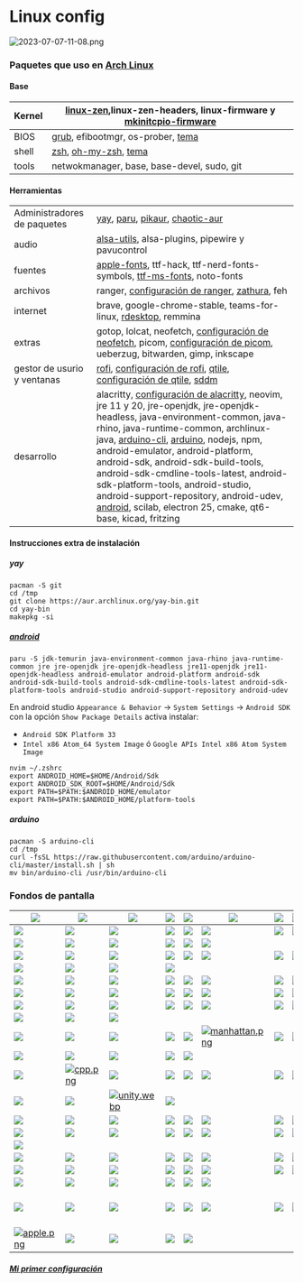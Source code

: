 # Linux config

![2023-07-07-11-08.png](https://i.postimg.cc/sybvp13T/2023-07-07-11-08.png)

### Paquetes que uso en [Arch Linux](https://wiki.archlinux.org/title/Installation_guide)

#### Base

|Kernel| [linux-zen](https://wiki.archlinux.org/title/Kernel#Officially_supported_kernels),linux-zen-headers, linux-firmware y [mkinitcpio-firmware](https://aur.archlinux.org/packages/mkinitcpio-firmware)
|-|-|
|BIOS | [grub](https://wiki.archlinux.org/title/Grub), efibootmgr, os-prober, [tema](https://github.com/adnksharp/Laks-grub)
|shell|[zsh](https://wiki.archlinux.org/title/Zsh), [oh-my-zsh](https://ohmyz.sh), [tema](https://github.com/adnksharp/Laks-zsh)|
|tools|netwokmanager, base, base-devel, sudo, git|

#### Herramientas
|||
|-|-|
|Administradores de paquetes|[yay](#yay), [paru](https://aur.archlinux.org/packages/paru), [pikaur](https://aur.archlinux.org/packages/pikaur), [chaotic-aur](https://aur.chaotic.cx)
|audio|[alsa-utils](https://wiki.archlinux.org/title/Advanced_Linux_Sound_Architecture#ALSA_utilities), alsa-plugins, pipewire y pavucontrol|
|fuentes|[apple-fonts](https://aur.archlinux.org/packages/apple-fonts), ttf-hack, ttf-nerd-fonts-symbols, [ttf-ms-fonts](https://aur.archlinux.org/packages/ttf-ms-fonts), noto-fonts|
|archivos|ranger, [configuración de ranger](https://github.com/adnksharp/Laks-ranger), [zathura](https://wiki.archlinux.org/title/Zathura), feh|
|internet|brave, google-chrome-stable, teams-for-linux, [rdesktop](https://wiki.archlinux.org/title/Rdesktop), remmina|
|extras|gotop, lolcat, neofetch, [configuración de neofetch](https://github.com/adnksharp/Laks-neofetch), picom, [configuración de picom](https://github.com/adnksharp/Laks-picom), ueberzug, bitwarden, gimp, inkscape|
|gestor de usurio y ventanas|[rofi](https://wiki.archlinux.org/title/Rofi), [configuración de rofi](https://github.com/adnksharp/Laks-rofi), [qtile](https://wiki.archlinux.org/title/Qtile), [configuración de qtile](https://github.com/adnksharp/Laks-qtile), [sddm](https://wiki.archlinux.org/title/SDDM)|
|desarrollo|alacritty, [configuración de alacritty](https://github.com/adnksharp/Laks-alacritty), neovim, jre 11 y 20, jre-openjdk, jre-openjdk-headless, java-environment-common, java-rhino, java-runtime-common, archlinux-java, [arduino-cli](https://arduino.github.io/arduino-cli/0.23/installation/#use-the-install-script), [arduino](#arduino), nodejs, npm, android-emulator, android-platform, android-sdk, android-sdk-build-tools, android-sdk-cmdline-tools-latest, android-sdk-platform-tools, android-studio, android-support-repository, android-udev, [android](#android), scilab, electron 25, cmake, qt6-base, kicad, fritzing|

#### Instrucciones extra de instalación
##### yay
```Shell
pacman -S git
cd /tmp
git clone https://aur.archlinux.org/yay-bin.git
cd yay-bin
makepkg -si
```

##### [android](https://reactnative.dev/docs/environment-setup)
```Shell
paru -S jdk-temurin java-environment-common java-rhino java-runtime-common jre jre-openjdk jre-openjdk-headless jre11-openjdk jre11-openjdk-headless android-emulator android-platform android-sdk android-sdk-build-tools android-sdk-cmdline-tools-latest android-sdk-platform-tools android-studio android-support-repository android-udev
```
En android studio `Appearance & Behavior` → `System Settings` → `Android SDK` con la opción `Show Package Details` activa instalar: 
- `Android SDK Platform 33`
- `Intel x86 Atom_64 System Image` ó `Google APIs Intel x86 Atom System Image`

```Shell
nvim ~/.zshrc
export ANDROID_HOME=$HOME/Android/Sdk
export ANDROID_SDK_ROOT=$HOME/Android/Sdk
export PATH=$PATH:$ANDROID_HOME/emulator
export PATH=$PATH:$ANDROID_HOME/platform-tools
```

##### arduino
```Shell
pacman -S arduino-cli
cd /tmp
curl -fsSL https://raw.githubusercontent.com/arduino/arduino-cli/master/install.sh | sh
mv bin/arduino-cli /usr/bin/arduino-cli
```

### Fondos de pantalla
|[![](https://c4.wallpaperflare.com/wallpaper/912/196/835/abstract-3d-black-wallpaper-preview.jpg)](https://www.wallpaperflare.com/black-graphic-art-abstract-3d-technology-futuristic-illustration-wallpaper-ggi/download)|[![](https://images.pling.com/img/00/00/62/10/98/1594233/fb84092cf17aa09421cfc7dfe58f4dda2d7f83fa4e9db569756615a4138b53c066b7.jpg)](https://store.kde.org/p/1594233/)|[![](https://e1.pxfuel.com/desktop-wallpaper/300/464/desktop-wallpaper-bold-and-brash-2020-meme.jpg)](https://www.pxfuel.com/es/desktop-wallpaper-fgqvx)|[![](https://c4.wallpaperflare.com/wallpaper/42/522/438/3d-3d-abstract-abstract-neon-glow-wallpaper-preview.jpg)](https://www.wallpaperflare.com/3d-3d-abstract-neon-glow-teal-technology-architecture-wallpaper-mvvfh/download)|[![](https://c4.wallpaperflare.com/wallpaper/533/953/107/simple-background-simple-artwork-digital-art-wallpaper-preview.jpg)](https://www.wallpaperflare.com/simple-background-artwork-digital-art-wrinkles-abstract-wallpaper-pvdip/download)|[![](https://images.pling.com/img/00/00/51/96/75/1416381/dac751c6812c5c51222f6b85a1706e3d483f2ee114875c77611ec5ec6bd0d03d6fda.jpg)](https://www.gnome-look.org/p/1416381/)|[![](https://c4.wallpaperflare.com/wallpaper/620/659/651/abstract-circle-black-background-minimalism-wallpaper-preview.jpg)](https://www.wallpaperflare.com/round-white-and-black-graphics-abstract-circle-black-background-wallpaper-pclfs/download)|[![](https://c4.wallpaperflare.com/wallpaper/95/588/10/abstract-abstraction-art-artistic-wallpaper-preview.jpg)](https://www.wallpaperflare.com/abstract-abstraction-art-artistic-artwork-fantasy-original-wallpaper-uwctx/download/3072x768)|[![](https://c4.wallpaperflare.com/wallpaper/148/196/849/artwork-shattered-shapes-abstract-wallpaper-preview.jpg)](https://www.wallpaperflare.com/artwork-shattered-shapes-abstract-digital-art-multiple-display-wallpaper-uoqmv/download)|[![](https://c4.wallpaperflare.com/wallpaper/162/53/313/digital-art-simple-white-background-abstract-wallpaper-preview.jpg)](https://www.wallpaperflare.com/black-block-wallpaper-digital-art-simple-white-background-wallpaper-hhjv/download)|
|-|-|-|-|-|-|-|-|-|-|
|[![](https://c4.wallpaperflare.com/wallpaper/359/992/935/android-4k-original-stock-wallpaper-preview.jpg)](https://www.wallpaperflare.com/android-4k-original-stock-hd-abstract-studio-shot-black-background-wallpaper-pkshz/download)|[![](https://c4.wallpaperflare.com/wallpaper/427/414/423/abstract-black-low-poly-wallpaper-preview.jpg)](https://www.wallpaperflare.com/abstract-black-low-poly-desktop-2880-x-1800-wallpaper-uxleg/download)|[![](https://c4.wallpaperflare.com/wallpaper/13/249/300/3d-shapes-colorful-abstract-wallpaper-preview.jpg)](https://www.wallpaperflare.com/3d-shapes-colorful-abstract-red-thing-artwork-digital-art-wallpaper-urdbs/download)|[![](https://c1.wallpaperflare.com/preview/299/667/718/texture-concrete-gritty-background.jpg)](https://www.wallpaperflare.com/brown-and-gray-abstract-painting-texture-concrete-gritty-background-wallpaper-zuvpo/download)|[![](https://c4.wallpaperflare.com/wallpaper/395/307/780/dunes-4k-mac-background-wallpaper-preview.jpg)](https://www.wallpaperflare.com/dunes-4k-mac-background-wallpaper-teplo/download)|[![](https://c4.wallpaperflare.com/wallpaper/30/386/470/digital-art-3d-cgi-render-abstract-simple-background-minimalism-geometry-triangle-black-background-wallpaper-preview.jpg)](https://www.wallpaperflare.com/digital-art-3d-cgi-render-abstract-simple-background-minimalism-geometry-triangle-black-background-wallpaper-tmbqa/download)|[![](https://c4.wallpaperflare.com/wallpaper/492/868/1022/render-wireframe-abstract-digital-art-wallpaper-preview.jpg)](https://www.wallpaperflare.com/render-wireframe-abstract-digital-art-artwork-low-poly-wallpaper-urfyv/download)|[![](https://c4.wallpaperflare.com/wallpaper/141/880/926/digital-art-facets-gradient-geometry-wallpaper-preview.jpg)](https://www.wallpaperflare.com/digital-art-facets-gradient-geometry-render-abstract-justin-maller-wallpaper-szpdt/download)|[![](https://c4.wallpaperflare.com/wallpaper/510/682/484/hexagon-abstract-hd-4k-wallpaper-preview.jpg)](https://www.wallpaperflare.com/hexagon-abstract-hd-4k-geometric-shape-no-people-large-group-of-objects-wallpaper-hrbbe/download)|[![](https://w0.peakpx.com/wallpaper/689/268/HD-wallpaper-related-abstract-digital-art-sci-fi-technology-cool-abstract-science.jpg)](https://www.peakpx.com/es/hd-wallpaper-desktop-ergas)|
|[![](https://c4.wallpaperflare.com/wallpaper/991/525/300/digital-art-minimalism-gray-background-sphere-low-poly-3d-geometry-monochrome-wallpaper-preview.jpg)](https://www.wallpaperflare.com/digital-art-minimalism-gray-background-sphere-low-poly-3d-geometry-monochrome-wallpaper-hkfnq/download)|[![](https://c4.wallpaperflare.com/wallpaper/422/242/553/grey-geometry-triangle-clouds-wallpaper-preview.jpg)](https://www.wallpaperflare.com/grey-geometry-triangle-clouds-gray-background-degrade-wallpaper-uevin/download)|[![](https://c4.wallpaperflare.com/wallpaper/249/800/56/low-poly-abstract-blue-digital-art-artwork-geometry-wallpaper-preview.jpg)](https://www.wallpaperflare.com/low-poly-abstract-blue-digital-art-artwork-geometry-backgrounds-wallpaper-hltpd/download)|[![](https://c4.wallpaperflare.com/wallpaper/858/577/307/black-black-desktop-hd-wallpaper-preview.jpg)](https://www.wallpaperflare.com/black-black-desktop-wallpaper-yttgg/download)|[![](https://c4.wallpaperflare.com/wallpaper/578/493/137/geometry-poly-vector-dots-wallpaper-preview.jpg)](https://www.wallpaperflare.com/geometric-digital-wallpaper-geometry-poly-vector-dots-abstract-wallpaper-qebz/download)|[![](https://i.blogs.es/2e7900/img19_1920x1200/1366_2000.webp)](https://mega.nz/file/fvBGzRTb#NN5-X4eqP8JlC7LtG58NDkttsz_JkzFOaFrWJi2crFg)|
[![](https://c4.wallpaperflare.com/wallpaper/5/114/492/animals-artwork-birds-digital-art-wallpaper-preview.jpg)](https://www.wallpaperflare.com/animals-artwork-birds-digital-art-geometry-kingfisher-wallpaper-qtwpj/download)|[![](https://c4.wallpaperflare.com/wallpaper/171/914/407/simple-background-low-poly-vector-artwork-wallpaper-preview.jpg)](https://www.wallpaperflare.com/simple-background-low-poly-vector-artwork-gray-digital-art-wallpaper-uayui/download)|[![](https://c4.wallpaperflare.com/wallpaper/982/754/520/cat-low-poly-black-panther-wallpaper-preview.jpg)](https://www.wallpaperflare.com/cat-low-poly-black-panther-wallpaper-uezmi/download)|[![](https://c4.wallpaperflare.com/wallpaper/704/73/184/the-head-of-dragon-wallpaper-preview.jpg)](https://www.wallpaperflare.com/the-head-of-dragon-art-design-wallpaper-uvyfm/download)|[![](https://c4.wallpaperflare.com/wallpaper/856/255/801/abstract-bird-psychedelic-wallpaper-preview.jpg)](https://www.wallpaperflare.com/abstract-bird-psychedelic-wallpaper-qaedv/download)|[![](https://c4.wallpaperflare.com/wallpaper/33/720/962/low-poly-fox-artist-digital-art-wallpaper-preview.jpg)](https://www.wallpaperflare.com/low-poly-fox-artist-digital-art-hd-copy-space-studio-shot-wallpaper-pkuda/download)|[![](https://c4.wallpaperflare.com/wallpaper/672/717/179/pink-animals-low-poly-adobe-illustrator-wallpaper-preview.jpg)](https://www.wallpaperflare.com/pink-animals-low-poly-adobe-illustrator-lion-digital-art-wallpaper-qorjf/download)|[![](https://c0.wallpaperflare.com/preview/423/748/34/animals-aquatic-animal-fish-koi-fish.jpg)](https://www.wallpaperflare.com/school-of-koi-fish-animals-aquatic-animal-pond-school-of-fish-wallpaper-alxmb/download)|[![](https://c4.wallpaperflare.com/wallpaper/658/532/10/simple-background-animals-black-background-low-poly-wallpaper-preview.jpg)](https://www.wallpaperflare.com/simple-background-animals-black-background-low-poly-digital-art-wallpaper-uouoz/download)|[![](https://c4.wallpaperflare.com/wallpaper/399/750/398/bird-owl-polygonal-low-poly-wallpaper-preview.jpg)](https://www.wallpaperflare.com/bird-owl-polygonal-low-poly-low-poly-art-geometry-wallpaper-cfnnm/download)|
|[![](https://c4.wallpaperflare.com/wallpaper/994/142/334/parrot-vector-drawing-bright-wallpaper-preview.jpg)](https://www.wallpaperflare.com/pink-and-blue-bird-illustration-parrot-vector-drawing-bright-wallpaper-rlo/download)|[![](https://w0.peakpx.com/wallpaper/644/98/HD-wallpaper-penguin-abstract-penguin-birds-abstract.jpg)](https://www.peakpx.com/es/hd-wallpaper-desktop-kbhru)|[![](https://w0.peakpx.com/wallpaper/483/52/HD-wallpaper-polygon-panda-background-with-panda-polygon-animals-panda-creative-pandas-cute-panda.jpg)](https://www.peakpx.com/es/hd-wallpaper-desktop-kkbwl)|[![](https://e1.pxfuel.com/desktop-wallpaper/645/38/desktop-wallpaper-low-poly-fox-2018-in-polygon-polygonal.jpg)](https://www.pxfuel.com/es/desktop-wallpaper-pqsxj)|
|[![](https://c4.wallpaperflare.com/wallpaper/556/539/712/science-fiction-digital-art-concept-art-artwork-futuristic-hd-wallpaper-preview.jpg)](https://www.wallpaperflare.com/science-fiction-digital-art-concept-art-artwork-futuristic-wallpaper-gjdbr/download)|[![](https://c4.wallpaperflare.com/wallpaper/623/809/137/anime-anime-girls-simple-background-hololive-virtual-youtuber-hd-wallpaper-preview.jpg)](https://www.wallpaperflare.com/anime-anime-girls-simple-background-hololive-virtual-youtuber-wallpaper-ycruu/download)|[![](https://c4.wallpaperflare.com/wallpaper/762/988/64/wlop-digital-art-drawing-women-wallpaper-preview.jpg)](https://www.wallpaperflare.com/wlop-digital-art-drawing-women-face-ghost-blade-grey-hair-wallpaper-pvihe/download)|[![](https://wallpapercave.com/uwp/uwp3782817.png)](https://wallpapercave.com/w/uwp3782817)|[![](https://c4.wallpaperflare.com/wallpaper/950/396/1004/video-game-arknights-animal-ears-black-hair-red-eyes-hd-wallpaper-preview.jpg)](https://www.wallpaperflare.com/video-game-arknights-animal-ears-black-hair-red-eyes-snow-wallpaper-gitkw/download)|[![](https://c4.wallpaperflare.com/wallpaper/530/872/972/evangelion-neon-genesis-evangelion-evangelion-unit-01-wallpaper-preview.jpg)](https://www.wallpaperflare.com/evangelion-neon-genesis-evangelion-evangelion-unit-01-wallpaper-qsisc/download)|[![](https://c4.wallpaperflare.com/wallpaper/824/325/157/anime-anime-girls-punishing-gray-raven-seymour-science-fiction-hd-wallpaper-preview.jpg)](https://www.wallpaperflare.com/anime-anime-girls-punishing-gray-raven-seymour-science-fiction-wallpaper-ypvxd/download)|[![](https://c4.wallpaperflare.com/wallpaper/291/912/923/haruno-sakura-naruto-anime-naruto-shippuuden-anime-girls-women-hd-wallpaper-preview.jpg)](https://www.wallpaperflare.com/haruno-sakura-naruto-anime-naruto-shippuuden-anime-girls-wallpaper-uitbr/download)|[![](https://c4.wallpaperflare.com/wallpaper/994/660/45/anime-anime-girls-kill-la-kill-matoi-ryuuko-wallpaper-preview.jpg)](https://www.wallpaperflare.com/anime-anime-girls-kill-la-kill-matoi-ryuuko-sexy-anime-wallpaper-qgiqk/download)|[![](https://c4.wallpaperflare.com/wallpaper/268/873/89/ruby-abstract-deviantart-rwby-wallpaper-preview.jpg)](https://www.wallpaperflare.com/red-white-and-black-abstract-painting-ruby-deviantart-rwby-wallpaper-zppb/download)|
|[![](https://c4.wallpaperflare.com/wallpaper/545/756/905/anime-anime-girls-mask-simple-background-hd-wallpaper-preview.jpg)](https://www.wallpaperflare.com/anime-anime-girls-mask-simple-background-wallpaper-gjgrg/download)|[![](https://c4.wallpaperflare.com/wallpaper/267/977/253/anime-anime-girls-picture-in-picture-ayanami-rei-hd-wallpaper-preview.jpg)](https://www.wallpaperflare.com/anime-anime-girls-picture-in-picture-ayanami-rei-wallpaper-ycjnn/download)|[![](https://c4.wallpaperflare.com/wallpaper/222/274/353/anime-manga-anime-girls-fish-wallpaper-preview.jpg)](https://www.wallpaperflare.com/anime-manga-anime-girls-fish-gray-gray-background-simple-background-wallpaper-plkgy/download)|[![](https://c4.wallpaperflare.com/wallpaper/896/207/722/women-dark-hair-purple-eyes-kimono-wallpaper-preview.jpg)](https://www.wallpaperflare.com/women-dark-hair-purple-eyes-kimono-anime-girls-artwork-wallpaper-cuuah/download)|[![](https://c4.wallpaperflare.com/wallpaper/885/751/661/earring-original-characters-guweiz-artwork-wallpaper-preview.jpg)](https://www.wallpaperflare.com/earring-original-characters-guweiz-artwork-face-rain-women-wallpaper-ujxef/download)|[![](https://c4.wallpaperflare.com/wallpaper/478/496/9/anime-anime-girls-original-characters-looking-at-viewer-dark-hair-hd-wallpaper-preview.jpg)](https://www.wallpaperflare.com/anime-anime-girls-original-characters-looking-at-viewer-wallpaper-udvxt/download)|[![](https://c4.wallpaperflare.com/wallpaper/495/776/948/virtual-youtuber-ninomae-ina-nis-hololive-hd-wallpaper-preview.jpg)](https://www.wallpaperflare.com/virtual-youtuber-ninomae-ina-nis-hololive-wallpaper-yesks/download)|[![](https://c4.wallpaperflare.com/wallpaper/754/254/568/science-fiction-digital-art-concept-art-artwork-futuristic-hd-wallpaper-preview.jpg)](https://www.wallpaperflare.com/science-fiction-digital-art-concept-art-artwork-futuristic-wallpaper-gjupj/download)|[![](https://c4.wallpaperflare.com/wallpaper/513/701/228/music-gorillaz-glitch-art-outrun-wallpaper-preview.jpg)](https://www.wallpaperflare.com/music-gorillaz-glitch-art-outrun-retrowave-vaporwave-wallpaper-cwsyh/download)|[![](https://c4.wallpaperflare.com/wallpaper/818/885/163/evangelion-unit-01-neon-genesis-evangelion-robot-mech-eva-unit-01-hd-wallpaper-preview.jpg)](https://www.wallpaperflare.com/evangelion-unit-01-neon-genesis-evangelion-robot-mech-eva-unit-01-wallpaper-ycfki/download)|
|[![](https://c4.wallpaperflare.com/wallpaper/729/993/256/monochrome-selective-coloring-anime-anime-girls-hd-wallpaper-preview.jpg)](https://www.wallpaperflare.com/monochrome-selective-coloring-anime-anime-girls-wallpaper-ybhqh/download)|[![](https://c4.wallpaperflare.com/wallpaper/177/60/980/anime-my-hero-academia-himiko-toga-wallpaper-preview.jpg)](https://www.wallpaperflare.com/anime-my-hero-academia-himiko-toga-studio-shot-indoors-wallpaper-sxcvk/download)|[![](https://c4.wallpaperflare.com/wallpaper/320/618/337/neon-genesis-evangelion-sailor-moon-darling-in-the-franxx-anime-girls-short-hair-hd-wallpaper-preview.jpg)](https://www.wallpaperflare.com/neon-genesis-evangelion-sailor-moon-darling-in-the-franxx-wallpaper-gjpub/download)|[![](https://c4.wallpaperflare.com/wallpaper/721/39/647/anime-girls-original-characters-concept-art-cyberpunk-cyborg-hd-wallpaper-preview.jpg)](https://www.wallpaperflare.com/anime-girls-original-characters-concept-art-cyberpunk-cyborg-wallpaper-gjffa/download)|[![](https://c4.wallpaperflare.com/wallpaper/459/534/339/anime-original-88-original-character-video-game-wallpaper-preview.jpg)](https://www.wallpaperflare.com/anime-original-88-original-character-video-game-wallpaper-cwfow/download)|[![](https://c4.wallpaperflare.com/wallpaper/139/612/976/anime-manga-anime-girls-simple-background-wallpaper-preview.jpg)](https://www.wallpaperflare.com/pink-haired-female-anime-character-manga-anime-girls-simple-background-wallpaper-shffe/download)|[![](https://c4.wallpaperflare.com/wallpaper/241/265/150/pixiv-fantasia-anime-girls-white-hair-long-hair-red-eyes-hd-wallpaper-preview.jpg)](https://www.wallpaperflare.com/pixiv-fantasia-anime-girls-white-hair-long-hair-red-eyes-wallpaper-gjpjw/download)|[![](https://c4.wallpaperflare.com/wallpaper/678/88/18/archer-natus-original-characters-long-hair-fire-wallpaper-preview.jpg)](https://www.wallpaperflare.com/white-haired-female-anime-character-digital-wallpaper-archer-natus-wallpaper-mwhg/download)|[![](https://c4.wallpaperflare.com/wallpaper/397/52/954/video-game-arknights-amiya-arknights-hd-wallpaper-preview.jpg)](https://www.wallpaperflare.com/video-game-arknights-amiya-arknights-wallpaper-gfihs/download)|[![](https://images-wixmp-ed30a86b8c4ca887773594c2.wixmp.com/f/a69a3023-4164-4615-9740-1a8cc023412b/dg1hg4o-436fd9fa-7770-40e7-9824-68de08b3853f.png/v1/fill/w_1095,h_730,q_70,strp/00002_564107490_by_lambdadeltaart_dg1hg4o-pre.jpg?token=eyJ0eXAiOiJKV1QiLCJhbGciOiJIUzI1NiJ9.eyJzdWIiOiJ1cm46YXBwOjdlMGQxODg5ODIyNjQzNzNhNWYwZDQxNWVhMGQyNmUwIiwiaXNzIjoidXJuOmFwcDo3ZTBkMTg4OTgyMjY0MzczYTVmMGQ0MTVlYTBkMjZlMCIsIm9iaiI6W1t7ImhlaWdodCI6Ijw9ODU0IiwicGF0aCI6IlwvZlwvYTY5YTMwMjMtNDE2NC00NjE1LTk3NDAtMWE4Y2MwMjM0MTJiXC9kZzFoZzRvLTQzNmZkOWZhLTc3NzAtNDBlNy05ODI0LTY4ZGUwOGIzODUzZi5wbmciLCJ3aWR0aCI6Ijw9MTI4MCJ9XV0sImF1ZCI6WyJ1cm46c2VydmljZTppbWFnZS5vcGVyYXRpb25zIl19.eI5irZ24fSsITsdrz8JmDIsJcYe9LMNpcblXaK_u08w)](https://www.deviantart.com/lambdadeltaart/art/00002-564107490-969952488)|
|[![](https://c4.wallpaperflare.com/wallpaper/45/438/560/%E7%84%A6%E8%8C%B6-anime-girls-balloon-long-hair-wallpaper-preview.jpg)](https://www.wallpaperflare.com/%E7%84%A6%E8%8C%B6-anime-girls-balloon-long-hair-built-structure-building-exterior-wallpaper-phumc/download)|[![](https://c4.wallpaperflare.com/wallpaper/674/957/275/anime-anime-girls-fan-art-neon-genesis-evangelion-asuka-langley-soryu-hd-wallpaper-preview.jpg)](https://www.wallpaperflare.com/anime-anime-girls-fan-art-neon-genesis-evangelion-asuka-langley-soryu-wallpaper-yhlge/download)|[![](https://c4.wallpaperflare.com/wallpaper/383/372/907/disharmonica-helly-von-valentine-2b-nier-automata-nier-automata-wallpaper-preview.jpg)](https://www.wallpaperflare.com/character-holding-sword-wallpaper-disharmonica-helly-von-valentine-wallpaper-pqiaw/download)|
|[![](https://c0.wallpaperflare.com/preview/532/944/890/vintage-grunge-aesthetics-australia.jpg)](https://www.wallpaperflare.com/vintage-grunge-aesthetics-australia-melbourne-sky-tumblr-wallpaper-eylpp/download)|[![](https://c4.wallpaperflare.com/wallpaper/215/436/21/ancient-night-night-sky-starry-wallpaper-preview.jpg)](https://www.wallpaperflare.com/ancient-night-night-sky-starry-mexico-kukulcan-kukulcan-pyramid-wallpaper-ohxp/download)|[![](https://c0.wallpaperflare.com/preview/577/841/153/chichenitza-yucatan-maya-culturamaya.jpg)](https://www.wallpaperflare.com/chichenitza-yucatan-maya-culturamaya-mexicolindoyquerido-wallpaper-emwfb/download)|[![](https://c4.wallpaperflare.com/wallpaper/754/52/53/body-of-water-surrounded-by-snow-filled-rock-formation-wallpaper-preview.jpg)](https://www.wallpaperflare.com/town-beside-body-of-water-during-daytime-moody-fenghuang-phoenix-wallpaper-mrdsj/download)|[![](https://c4.wallpaperflare.com/wallpaper/297/245/125/green-leaf-tree-near-mountains-during-golden-hour-wallpaper-preview.jpg)](https://www.wallpaperflare.com/louvre-pyramid-glass-near-building-during-sungset-city-art-wallpaper-mfmfj/download)|[![manhattan.png](https://i.postimg.cc/QtQ69d0j/manhattan.png)](https://postimg.cc/Ppqb0hg7)|[![](https://c1.wallpaperflare.com/preview/631/100/965/construction-modern-design-building.jpg)](https://www.wallpaperflare.com/low-angle-photography-of-five-red-arch-gateway-construction-wallpaper-zagim/download)|[![](https://c4.wallpaperflare.com/wallpaper/71/151/726/futuristic-artwork-toon-colors-volcano-wallpaper-preview.jpg)](https://www.wallpaperflare.com/futuristic-artwork-toon-colors-volcano-river-fantasy-wallpaper-bqffy/download)|[![](https://c0.wallpaperflare.com/preview/505/300/904/croatia-zagreb-retrowave-retrofuture.jpg)](https://www.wallpaperflare.com/croatia-zagreb-retrowave-retrofuture-retrofuturism-vaporart-wallpaper-ezuza/download)|[![](https://c4.wallpaperflare.com/wallpaper/86/549/159/sword-samurai-digital-art-fan-art-wallpaper-preview.jpg)](https://www.wallpaperflare.com/black-and-white-and-black-guitar-sword-samurai-digital-art-wallpaper-zew/download)|
|[![](https://c0.wallpaperflare.com/preview/77/749/280/south-korea-daegu-bus-downtown.jpg)](https://www.wallpaperflare.com/south-korea-daegu-bus-downtown-city-cars-transport-skyscrapers-wallpaper-ekvky/download)|[![](https://c4.wallpaperflare.com/wallpaper/838/31/738/red-blue-stairs-vaporwave-wallpaper-preview.jpg)](https://www.wallpaperflare.com/red-blue-stairs-vaporwave-architecture-night-indoors-entrance-wallpaper-tnxew/download)|[![](https://c4.wallpaperflare.com/wallpaper/386/870/483/pixel-art-wallpaper-preview.jpg)](https://www.wallpaperflare.com/pixel-art-wallpaper-bukgn/download)|[![](https://c4.wallpaperflare.com/wallpaper/736/314/323/purple-anime-cherry-trees-shrine-wallpaper-preview.jpg)](https://www.wallpaperflare.com/purple-anime-cherry-trees-shrine-landscape-wallpaper-uvmss/download)|[![](https://c4.wallpaperflare.com/wallpaper/374/183/709/street-stars-artwork-aenami-wallpaper-preview.jpg)](https://www.wallpaperflare.com/street-stars-artwork-aenami-2d-landscape-digital-art-wallpaper-uzwov/download)|
|[![](https://c4.wallpaperflare.com/wallpaper/108/41/227/linux-unix-simple-minimalism-bash-hd-wallpaper-preview.jpg)](https://www.wallpaperflare.com/linux-unix-simple-minimalism-bash-simple-background-command-lines-wallpaper-yhlwj/download)|[![cpp.png](https://i.postimg.cc/Gt5rNKY7/cpp.png)](https://postimg.cc/rRxvRSfx)|[![](https://c4.wallpaperflare.com/wallpaper/674/729/123/code-elixir-programming-wallpaper-preview.jpg)](https://www.wallpaperflare.com/white-background-with-text-overlay-code-elixir-programming-wallpaper-pbmqx/download)|[![](https://c4.wallpaperflare.com/wallpaper/760/361/288/black-background-fingerprint-minimalism-simple-wallpaper-preview.jpg)](https://www.wallpaperflare.com/black-background-fingerprint-minimalism-simple-simple-background-wallpaper-usvhk/download)|[![](https://c4.wallpaperflare.com/wallpaper/968/536/905/technology-git-hd-wallpaper-preview.jpg)](https://www.wallpaperflare.com/technology-git-wallpaper-ynwmq/download)|[![](https://c4.wallpaperflare.com/wallpaper/288/623/752/technology-asus-rog-asus-hd-wallpaper-preview.jpg)](https://www.wallpaperflare.com/technology-asus-rog-wallpaper-gklyk/download)|[![](https://c4.wallpaperflare.com/wallpaper/562/815/793/java-minimalism-programmers-programming-language-cup-hd-wallpaper-preview.jpg)](https://www.wallpaperflare.com/java-minimalism-programmers-programming-language-cup-javascript-wallpaper-gjdyn/download)|[![](https://c4.wallpaperflare.com/wallpaper/966/672/905/javascript-minimalism-wallpaper-preview.jpg)](https://www.wallpaperflare.com/javascript-minimalism-wallpaper-uczoh/download)|[![](https://c4.wallpaperflare.com/wallpaper/504/643/616/node-js-javascript-wallpaper-preview.jpg)](https://www.wallpaperflare.com/black-and-green-text-node-js-javascript-studio-shot-copy-space-wallpaper-mkopa/download)|[![](https://c4.wallpaperflare.com/wallpaper/873/975/781/python-programming-minimalism-grey-technology-hd-wallpaper-preview.jpg)](https://www.wallpaperflare.com/python-programming-minimalism-grey-technology-wallpaper-gjkuo/download)|
|[![](https://e1.pxfuel.com/desktop-wallpaper/556/915/desktop-wallpaper-how-to-install-reactjs-frontend.jpg)](https://www.pxfuel.com/en/desktop-wallpaper-gwvte)|[![](https://c4.wallpaperflare.com/wallpaper/763/263/663/fedora-29-background-wallpaper-preview.jpg)](https://www.wallpaperflare.com/fedora-29-background-computers-linux-purple-mesh-wallpaper-bgrlw/download)|[![unity.webp](https://i.postimg.cc/ncW4vS0X/unity.webp)](https://postimg.cc/6yd4KcsK)|[![](https://c4.wallpaperflare.com/wallpaper/467/740/1001/programming-gradient-digital-art-vue-hd-wallpaper-preview.jpg)](https://www.wallpaperflare.com/programming-gradient-digital-art-vue-wallpaper-udkaq/download)
|[![](https://c4.wallpaperflare.com/wallpaper/866/377/85/science-fiction-digital-art-concept-art-artwork-futuristic-hd-wallpaper-preview.jpg)](https://www.wallpaperflare.com/science-fiction-digital-art-concept-art-artwork-futuristic-wallpaper-gjfyh/download)|[![](https://c4.wallpaperflare.com/wallpaper/880/425/148/nixeu-digital-art-fan-art-cyberpunk-cyberpunk-2077-hd-wallpaper-preview.jpg)](https://www.wallpaperflare.com/nixeu-digital-art-fan-art-cyberpunk-cyberpunk-2077-wallpaper-ycexu/download)|[![](https://c4.wallpaperflare.com/wallpaper/113/999/747/nier-white-hair-anime-girls-video-games-wallpaper-preview.jpg)](https://www.wallpaperflare.com/nier-white-hair-anime-girls-video-games-blindfold-nier-automata-wallpaper-qvcju/download)|[![](https://c4.wallpaperflare.com/wallpaper/910/755/612/black-panther-digital-art-wallpaper-preview.jpg)](https://www.wallpaperflare.com/black-panther-digital-art-wallpaper-cxqsv/download)|[![](https://c4.wallpaperflare.com/wallpaper/502/248/938/digital-digital-art-artwork-illustration-drawing-hd-wallpaper-preview.jpg)](https://www.wallpaperflare.com/digital-digital-art-artwork-illustration-drawing-digital-painting-wallpaper-gjgjy/download)|[![](https://c4.wallpaperflare.com/wallpaper/13/282/427/cyberpunk-science-fiction-dark-futuristic-wallpaper-preview.jpg)](https://www.wallpaperflare.com/cyberpunk-science-fiction-dark-futuristic-cyborg-wallpaper-cuvxd/download)|[![](https://c4.wallpaperflare.com/wallpaper/827/65/320/firewatch-4k-best-wallpaper-preview.jpg)](https://www.wallpaperflare.com/firewatch-4k-best-wallpaper-temgv/download)|[![](https://c4.wallpaperflare.com/wallpaper/227/441/94/firewatch-video-game-art-minimalism-simple-hd-wallpaper-preview.jpg)](https://www.wallpaperflare.com/firewatch-video-game-art-minimalism-simple-wallpaper-yshyt/download)|[![](https://c4.wallpaperflare.com/wallpaper/795/1018/423/ghost-of-tsushima-video-games-video-game-art-samurai-hd-wallpaper-preview.jpg)](https://www.wallpaperflare.com/ghost-of-tsushima-video-games-video-game-art-samurai-wallpaper-ytbcl/download)|[![](https://c4.wallpaperflare.com/wallpaper/857/346/531/valorant-jett-valorant-digital-art-artwork-digital-hd-wallpaper-preview.jpg)](https://www.wallpaperflare.com/valorant-jett-valorant-digital-art-artwork-video-games-wallpaper-ytivi/download)|
|[![](https://c4.wallpaperflare.com/wallpaper/999/556/893/liang-xing-2b-nier-automata-hd-wallpaper-preview.jpg)](https://www.wallpaperflare.com/liang-xing-2b-nier-automata-wallpaper-yciqz/download)|[![](https://c4.wallpaperflare.com/wallpaper/142/751/831/stars-night-fantasy-art-landscape-wallpaper-preview.jpg)](https://www.wallpaperflare.com/stars-night-fantasy-art-landscape-digital-art-sunset-anime-wallpaper-ujobb/download)|[![](https://c4.wallpaperflare.com/wallpaper/553/560/23/ultra-wide-minecraft-video-games-wallpaper-preview.jpg)](https://www.wallpaperflare.com/minecraft-game-application-ultra-wide-video-games-architecture-wallpaper-phnqr/download)|[![](https://c4.wallpaperflare.com/wallpaper/403/855/787/sword-blood-fantasy-armor-wallpaper-preview.jpg)](https://www.wallpaperflare.com/samurai-digital-wallpaper-sword-blood-fantasy-armor-weapon-wallpaper-qenjy/download)|[![](https://c0.wallpaperflare.com/preview/546/793/162/aesthetics-grunge-vintage-retro.jpg)](https://www.wallpaperflare.com/aesthetics-grunge-vintage-retro-tumblr-tree-landscape-wallpaper-eylmv/download)|[![](https://c4.wallpaperflare.com/wallpaper/689/602/472/valorant-riot-games-video-games-digital-hd-wallpaper-preview.jpg)](https://www.wallpaperflare.com/valorant-riot-games-video-games-digital-wallpaper-ythpz/download)|[![](https://e1.pxfuel.com/desktop-wallpaper/372/728/desktop-wallpaper-omen-3840-%C3%97-2160px-valorant-omen-valorant.jpg)](https://www.pxfuel.com/es/desktop-wallpaper-fdjei)|[![](https://c4.wallpaperflare.com/wallpaper/126/116/49/fan-art-s-t-a-l-k-e-r-drawing-warframe-wallpaper-preview.jpg)](https://www.wallpaperflare.com/fan-art-s-t-a-l-k-e-r-drawing-warframe-digital-art-stalker-warframe-wallpaper-ujfhy/download)|[![](https://c4.wallpaperflare.com/wallpaper/520/194/348/ghost-of-tsushima-video-games-video-game-art-digital-art-horse-hd-wallpaper-preview.jpg)](https://www.wallpaperflare.com/ghost-of-tsushima-video-games-video-game-art-digital-art-wallpaper-ytugu/download)|[![](https://n9e5v4d8.ssl.hwcdn.net/images/promo/anniversary/tenyears/masthead-keyart.jpg)](https://www.warframe.com/es/anniversary)|
|[![](https://c4.wallpaperflare.com/wallpaper/856/87/827/world-of-warcraft-blizzard-entertainment-hd-wallpaper-preview.jpg)](https://www.wallpaperflare.com/world-of-warcraft-blizzard-entertainment-wallpaper-ythhp/download)|
|[![](https://c4.wallpaperflare.com/wallpaper/152/981/169/colorful-nature-digital-art-landscape-wallpaper-preview.jpg)](https://www.wallpaperflare.com/colorful-nature-digital-art-landscape-trees-forest-artwork-wallpaper-ujhjp/download)|[![](https://c4.wallpaperflare.com/wallpaper/965/695/776/meguro-river-tokyo-japan-blossom-wallpaper-preview.jpg)](https://www.wallpaperflare.com/meguro-river-tokyo-japan-blossom-cherry-blossom-spring-wallpaper-tejuy/download)|[![](https://c4.wallpaperflare.com/wallpaper/522/520/1024/matterhorn-4k-best-ever-wallpaper-preview.jpg)](https://www.wallpaperflare.com/matterhorn-4k-best-ever-wallpaper-tzbzx/download)|[![](https://c4.wallpaperflare.com/wallpaper/801/349/251/digital-art-mountains-cinema-4d-low-poly-wallpaper-preview.jpg)](https://www.wallpaperflare.com/gray-mountain-illustration-grey-mountain-digital-wallpaper-digital-art-wallpaper-qyv/download)|[![](https://images-wixmp-ed30a86b8c4ca887773594c2.wixmp.com/f/b3be1dae-3caa-4d45-be6c-3de586ba95e2/ddfk819-970f1d4f-6da3-4ccf-8e3f-0264f5e607e6.jpg/v1/fill/w_1192,h_670,q_70,strp/under_the_night_sky_by_bisbiswas_ddfk819-pre.jpg?token=eyJ0eXAiOiJKV1QiLCJhbGciOiJIUzI1NiJ9.eyJzdWIiOiJ1cm46YXBwOjdlMGQxODg5ODIyNjQzNzNhNWYwZDQxNWVhMGQyNmUwIiwiaXNzIjoidXJuOmFwcDo3ZTBkMTg4OTgyMjY0MzczYTVmMGQ0MTVlYTBkMjZlMCIsIm9iaiI6W1t7ImhlaWdodCI6Ijw9OTAwIiwicGF0aCI6IlwvZlwvYjNiZTFkYWUtM2NhYS00ZDQ1LWJlNmMtM2RlNTg2YmE5NWUyXC9kZGZrODE5LTk3MGYxZDRmLTZkYTMtNGNjZi04ZTNmLTAyNjRmNWU2MDdlNi5qcGciLCJ3aWR0aCI6Ijw9MTYwMCJ9XV0sImF1ZCI6WyJ1cm46c2VydmljZTppbWFnZS5vcGVyYXRpb25zIl19.j8jKTC775V1VR6sxzL7WwpCPAKsRUKPfyJy6VROOy68)](https://www.deviantart.com/bisbiswas/art/Under-the-night-sky-812198061)|[![](https://c4.wallpaperflare.com/wallpaper/42/403/708/artwork-cgi-procedural-minerals-render-wallpaper-preview.jpg)](https://www.wallpaperflare.com/artwork-cgi-procedural-minerals-render-abstract-red-digital-art-wallpaper-urqhc/download)|[![](https://c4.wallpaperflare.com/wallpaper/4/952/989/procedural-minerals-mineral-blue-dark-wallpaper-preview.jpg)](https://www.wallpaperflare.com/blue-stone-fragment-procedural-minerals-dark-abstract-render-wallpaper-ani/download)|[![](https://c4.wallpaperflare.com/wallpaper/544/772/865/red-leaves-mist-lake-water-wallpaper-preview.jpg)](https://www.wallpaperflare.com/red-leaves-mist-lake-water-plants-fall-nature-wallpaper-uravh/download)|[![](https://c4.wallpaperflare.com/wallpaper/124/803/738/dark-leaves-mist-red-leaves-wallpaper-preview.jpg)](https://www.wallpaperflare.com/dark-leaves-mist-red-leaves-trees-forest-landscape-fallen-leaves-wallpaper-upiby/download)|[![](https://c4.wallpaperflare.com/wallpaper/753/721/130/digital-art-jungle-artwork-landscape-wallpaper-preview.jpg)](https://www.wallpaperflare.com/digital-art-jungle-artwork-landscape-wallpaper-uomof/download)|
|[![](https://c4.wallpaperflare.com/wallpaper/537/859/662/polyscape-forest-digital-art-trees-wallpaper-preview.jpg)](https://www.wallpaperflare.com/polyscape-forest-digital-art-trees-dark-triangle-wallpaper-czjjq/download)|[![](https://c4.wallpaperflare.com/wallpaper/343/56/889/jungle-forest-in-japan-hd-wallpaper-preview.jpg)](https://www.wallpaperflare.com/jungle-forest-in-japan-hd-autumn-janek-sedlar-mao-kurata-nature-wallpaper-uvxsa/download)|[![](https://c4.wallpaperflare.com/wallpaper/730/553/289/galaxy-space-stars-universe-wallpaper-preview.jpg)](https://www.wallpaperflare.com/red-and-black-clouds-digital-wallpaper-galaxy-space-stars-wallpaper-ezn/download)|[![](https://c4.wallpaperflare.com/wallpaper/331/66/547/nature-leaves-water-drops-closeup-wallpaper-preview.jpg)](https://www.wallpaperflare.com/green-leafed-plant-close-up-photography-of-green-leaf-plants-wallpaper-cdz/download)|[![](https://c4.wallpaperflare.com/wallpaper/650/743/736/nature-winter-figure-lake-wallpaper-preview.jpg)](https://www.wallpaperflare.com/nature-winter-figure-lake-snow-forest-serenity-aenami-wallpaper-uesib/download)|[![](https://c4.wallpaperflare.com/wallpaper/386/596/1000/nature-landscape-road-trees-wallpaper-preview.jpg)](https://www.wallpaperflare.com/road-surrounded-with-trees-nature-landscape-car-pine-trees-wallpaper-avi/download)|[![](https://c4.wallpaperflare.com/wallpaper/677/85/307/chinese-characters-vaporwave-birds-forest-wallpaper-preview.jpg)](https://www.wallpaperflare.com/chinese-characters-vaporwave-birds-forest-kanji-wallpaper-ujany/download)|[![](https://c4.wallpaperflare.com/wallpaper/216/846/440/japan-mount-fuji-landscape-wallpaper-preview.jpg)](https://www.wallpaperflare.com/japan-mount-fuji-landscape-wallpaper-uyxxj/download)|[![](https://c4.wallpaperflare.com/wallpaper/849/76/866/mountains-trees-sunset-sky-wallpaper-preview.jpg)](https://www.wallpaperflare.com/green-leafed-tree-mountains-trees-sunset-sky-landscape-trossachs-wallpaper-taql/download)|[![](https://c4.wallpaperflare.com/wallpaper/336/424/959/8-bit-pixel-art-pixels-earth-moon-stars-space-ultra-wide-wallpaper-preview.jpg)](https://www.wallpaperflare.com/8-bit-pixel-art-pixels-earth-moon-stars-space-ultra-wide-planet-space-wallpaper-ttcub/download)|
|[![](https://c4.wallpaperflare.com/wallpaper/295/109/199/planets-cosmos-space-art-1920x1080-space-planets-hd-art-wallpaper-preview.jpg)](https://www.wallpaperflare.com/planets-cosmos-space-art-1920x1080-space-planets-hd-art-wallpaper-cdlzy/download)|[![](https://c4.wallpaperflare.com/wallpaper/447/952/904/artistic-black-and-white-death-japan-wallpaper-preview.jpg)](https://www.wallpaperflare.com/artistic-black-white-death-japan-kanji-life-wallpaper-tmzjb/download)|[![](https://c4.wallpaperflare.com/wallpaper/750/301/252/sand-black-beach-texture-wallpaper-preview.jpg)](https://www.wallpaperflare.com/sand-black-beach-texture-karekare-new-zealand-wallpaper-cwykz/download)|[![](https://c4.wallpaperflare.com/wallpaper/138/806/436/cinema4d-landscape-nature-abstract-wallpaper-preview.jpg)](https://www.wallpaperflare.com/red-leafed-tree-body-of-water-wallpaper-cinema4d-landscape-wallpaper-bwy/download)|[![](https://c4.wallpaperflare.com/wallpaper/505/296/888/digital-art-cherry-blossom-fantasy-art-lava-wallpaper-preview.jpg)](https://www.wallpaperflare.com/cherry-blossom-tree-near-flowing-lava-digital-wallpaper-digital-art-wallpaper-koh/download)|[![](https://w0.peakpx.com/wallpaper/410/57/HD-wallpaper-sea-island-storm-waves-art-aquarium-underwater-world.jpg)](https://www.peakpx.com/es/hd-wallpaper-desktop-npkje)|
|[![](https://w0.peakpx.com/wallpaper/366/126/HD-wallpaper-windows.jpg)](https://www.peakpx.com/es/hd-wallpaper-desktop-eejjr)|[![](https://c4.wallpaperflare.com/wallpaper/463/685/261/ubuntu-debian-wallpaper-preview.jpg)](https://www.wallpaperflare.com/ubuntu-debian-wallpaper-tubxf/download)|[![](https://c4.wallpaperflare.com/wallpaper/949/561/310/cyberpunk-2077-samurai-hd-wallpaper-preview.jpg)](https://www.wallpaperflare.com/cyberpunk-2077-samurai-wallpaper-ycypp/download)|[![](https://c4.wallpaperflare.com/wallpaper/347/647/704/gustavo-arteaga-digital-art-fantasy-art-landscape-hd-wallpaper-preview.jpg)](https://www.wallpaperflare.com/gustavo-arteaga-digital-art-fantasy-art-landscape-wallpaper-ybaag/download)|[![](https://c4.wallpaperflare.com/wallpaper/947/708/840/linux-logo-operating-system-opensuse-wallpaper-preview.jpg)](https://www.wallpaperflare.com/linux-logo-operating-system-opensuse-wallpaper-czbyu/download)|[![](https://c4.wallpaperflare.com/wallpaper/721/731/810/nasa-japanese-art-logo-minimalism-modern-hd-wallpaper-preview.jpg)](https://www.wallpaperflare.com/nasa-japanese-art-logo-minimalism-modern-wallpaper-grmrf/download)|[![](https://c4.wallpaperflare.com/wallpaper/940/276/835/manjaro-minimalism-abstract-linux-arch-linux-hd-wallpaper-preview.jpg)](https://www.wallpaperflare.com/manjaro-minimalism-abstract-linux-arch-linux-colorful-wallpaper-yuney/download)|[![](https://c4.wallpaperflare.com/wallpaper/701/152/839/linux-gnu-unix-unixporn-material-minimal-hd-wallpaper-preview.jpg)](https://www.wallpaperflare.com/linux-gnu-unix-unixporn-material-minimal-material-style-wallpaper-yzcpb/download)|[![](https://c4.wallpaperflare.com/wallpaper/589/192/62/gnu-linux-debian-software-wallpaper-preview.jpg)](https://www.wallpaperflare.com/gnu-linux-debian-software-red-no-people-close-up-sunlight-wallpaper-pkuic/download)|[![arch-linux-light-gradient.png](https://i.postimg.cc/c1wgv3mw/arch-linux-light-gradient.png)](https://postimg.cc/Lh467nG8)
|[![apple.png](https://i.postimg.cc/mkvKzqyf/apple.png)](https://postimg.cc/7JNKjKRm)|[![](https://c1.wallpaperflare.com/preview/411/965/193/mother-board-chip-electronic-electric.jpg)](https://www.wallpaperflare.com/macro-photography-of-black-circuit-board-shallow-focus-photo-of-circuit-board-wallpaper-zchyy/download)|[![](https://c0.wallpaperflare.com/preview/153/380/988/headphones-red-black-dark.jpg)](https://www.wallpaperflare.com/headphones-red-black-dark-gaming-setup-minimal-closeup-wallpaper-elwyw/download)|[![](https://c4.wallpaperflare.com/wallpaper/82/238/385/abstract-digital-art-technology-yellow-wallpaper-preview.jpg)](https://www.wallpaperflare.com/abstract-digital-art-technology-yellow-blue-black-wallpaper-cusrt/download)|[![](https://c4.wallpaperflare.com/wallpaper/205/956/960/vaporwave-vhs-tv-herbarium-wallpaper-preview.jpg)](https://www.wallpaperflare.com/green-leafed-plant-vaporwave-vhs-tv-herbarium-distortion-wallpaper-swvkw/download)|

##### [Mi primer configuración](https://github.com/adnksharp/Laks-Arch-First)
